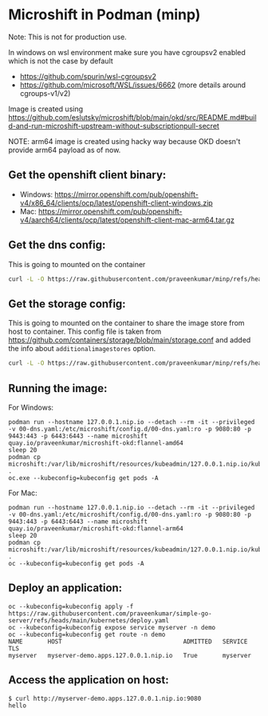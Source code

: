 Microshift in Podman (minp)
==========================

Note: This is not for production use.

In windows on wsl environment make sure you have cgroupsv2 enabled which is not the case by default 
 - https://github.com/spurin/wsl-cgroupsv2
 - https://github.com/microsoft/WSL/issues/6662 (more details around cgroups-v1/v2)

Image is created using https://github.com/eslutsky/microshift/blob/main/okd/src/README.md#build-and-run-microshift-upstream-without-subscriptionpull-secret

NOTE: arm64 image is created using hacky way because OKD doesn't provide arm64 payload as of now.

Get the openshift client binary:
------------------------------
- Windows: https://mirror.openshift.com/pub/openshift-v4/x86_64/clients/ocp/latest/openshift-client-windows.zip
- Mac: https://mirror.openshift.com/pub/openshift-v4/aarch64/clients/ocp/latest/openshift-client-mac-arm64.tar.gz

Get the dns config:
-------------------

This is going to mounted on the container

```bash
curl -L -O https://raw.githubusercontent.com/praveenkumar/minp/refs/heads/main/00-dns.yaml
```

Get the storage config:
----------------------

This is going to mounted on the container to share the image store from host to container.
This config file is taken from https://github.com/containers/storage/blob/main/storage.conf and
added the info about `additionalimagestores` option.

```bash
curl -L -O https://raw.githubusercontent.com/praveenkumar/minp/refs/heads/main/storage.conf
```

Running the image:
----------------

For Windows:
```
podman run --hostname 127.0.0.1.nip.io --detach --rm -it --privileged -v 00-dns.yaml:/etc/microshift/config.d/00-dns.yaml:ro -p 9080:80 -p 9443:443 -p 6443:6443 --name microshift quay.io/praveenkumar/microshift-okd:flannel-amd64
sleep 20
podman cp microshift:/var/lib/microshift/resources/kubeadmin/127.0.0.1.nip.io/kubeconfig .
oc.exe --kubeconfig=kubeconfig get pods -A
```

For Mac:
```
podman run --hostname 127.0.0.1.nip.io --detach --rm -it --privileged -v 00-dns.yaml:/etc/microshift/config.d/00-dns.yaml:ro -p 9080:80 -p 9443:443 -p 6443:6443 --name microshift quay.io/praveenkumar/microshift-okd:flannel-arm64
sleep 20
podman cp microshift:/var/lib/microshift/resources/kubeadmin/127.0.0.1.nip.io/kubeconfig .
oc --kubeconfig=kubeconfig get pods -A
```

Deploy an application:
---------------------
```
oc --kubeconfig=kubeconfig apply -f https://raw.githubusercontent.com/praveenkumar/simple-go-server/refs/heads/main/kubernetes/deploy.yaml
oc --kubeconfig=kubeconfig expose service myserver -n demo
oc --kubeconfig=kubeconfig get route -n demo
NAME       HOST                                  ADMITTED   SERVICE    TLS
myserver   myserver-demo.apps.127.0.0.1.nip.io   True       myserver
```

Access the application on host:
------------------------------
```
$ curl http://myserver-demo.apps.127.0.0.1.nip.io:9080
hello
```

